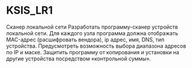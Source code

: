 # KSIS_LR1
Сканер локальной сети
Разработать программу-сканер устройств локальной сети. Для каждого узла программа должна отображать MAC-адрес (расшифровать вендора), ip адрес, имя, DNS, тип устройства. Предусмотреть возможность выбора диапазона адресов по IP и маске. Защитить программу от копирования и установки на другие устройства посредством «контрольной суммы».

